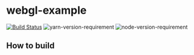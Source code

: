 # webgl-example

[![Build Status](https://github.com/gandis0713/webgl-example/workflows/Build%20and%20Test/badge.svg)](https://github.com/gandis0713/webgl-example/workflows/Build%20and%20Test/badge.svg)
![yarn-version-requirement](https://img.shields.io/badge/npm->=1.22.0-brightgreen.svg)
![node-version-requirement](https://img.shields.io/badge/node->=14.0.0-brightgreen.svg)

## How to build
